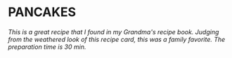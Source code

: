 # PANCAKES
###### This is a great recipe that I found in my Grandma's recipe book. Judging from the weathered look of this recipe card, this was a family favorite. The preparation time is 30 min.